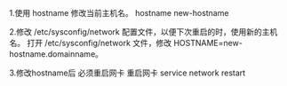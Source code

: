 1.使用 hostname 修改当前主机名。
hostname new-hostname

2.修改 /etc/sysconfig/network  配置文件，以便下次重启的时，使用新的主机名。
打开 /etc/sysconfig/network 文件，修改 HOSTNAME=new-hostname.domainname。

3.修改hostname后  必须重启网卡
重启网卡  service network restart